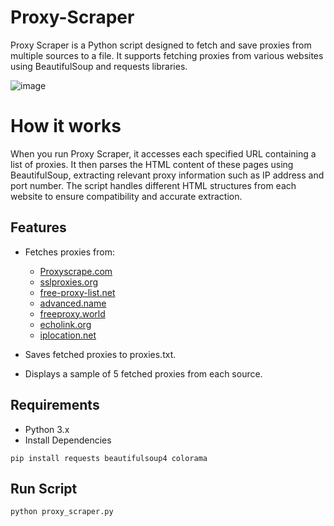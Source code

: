# Proxy-Scraper
Proxy Scraper is a Python script designed to fetch and save proxies from multiple sources to a file. It supports fetching proxies from various websites using BeautifulSoup and requests libraries.

![image](https://github.com/Cr0mb/Proxy-Scraper/assets/137664526/70f997b8-d26b-4b1d-a3ba-4ba881a4480a)


# How it works

When you run Proxy Scraper, it accesses each specified URL containing a list of proxies. It then parses the HTML content of these pages using BeautifulSoup, extracting relevant proxy information such as IP address and port number. The script handles different HTML structures from each website to ensure compatibility and accurate extraction.

## Features

- Fetches proxies from:

  - [Proxyscrape.com](proxyscrape.com)
  - [sslproxies.org](sslproxies.org)
  - [free-proxy-list.net](free-proxy-list.net)
  - [advanced.name](advanced.name)
  - [freeproxy.world](freeproxy.world)
  - [echolink.org](echolink.org)
  - [iplocation.net](iplocation.net)

- Saves fetched proxies to proxies.txt.

- Displays a sample of 5 fetched proxies from each source.

## Requirements
- Python 3.x
- Install Dependencies
```
pip install requests beautifulsoup4 colorama
```

## Run Script
```
python proxy_scraper.py
```

